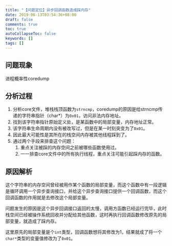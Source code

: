 ```yaml
---
title: "【问题定位】异步回调函数造成踩内存"
date: 2019-06-13T03:54:36+08:00
draft: false
comments: true
toc: true
autoCollapseToc: false
keywords: []
tags: []
---
```


## 问题现象

进程概率性coredump

## 分析过程

1. 分析core文件，堆栈栈顶函数为`strncmp`，coredump的原因是给strncmp传递的字符串指针（char*）为`0x01`，访问非法内存地址。
2. 找到该字符串指针原始定义处，是某函数中的局部变量，内存地址正常。
3. 该字符串生命周期内没有被改写过，但是在某一时刻突变为了`0x01`。
4. 因此最大可能性是其所在的栈空间内存被其他线程踩到了。
5. 通过两个手段来排查这个问题：
   1. 重点关注被踩的内存空间之前被哪些函数使用过。
   2. 一一排查core文件中的所有执行线程，重点关注可能引起踩内存的函数。

## 原因解析

这个字符串的内存空间曾经被用作某个函数的局部变量，而这个函数中有一段逻辑是循环调用一个异步查询接口，并给这个异步查询接口提供一个回调函数，而这个回调函数的作用就是去修改这个局部变量。

问题发生的原因是这个异步回调接口返回的太慢，调用方函数已经运行完毕，此时栈空间已经被操作系统回收并分配给其他函数，这时再执行回调函数修改原先的局部变量，就造成了踩内存。

这里原先的局部变量是个`int`类型，回调函数想将其修改为1，结果就成了将一个`char*`类型的变量值修改为了`0x01`。